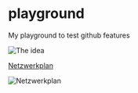 # playground
My playground to test github features

![The idea](http://www.plantuml.com/plantuml/proxy?cache=no&src=https://raw.githubusercontent.com/8biz/playground/main/Idea.puml)

[Netzwerkplan](http://www.plantuml.com/plantuml/png/fPHHRzem4CVV-HHUjBUjq0IOLb6cqZ6fLSLQiQfeeWYP-00BnxOSXqoT-itsjYysnqgPQPns4m_4uUxo__qvBdUMQgnqbh366yfZbX50fpgJcAXsAnP98lWd9oEMInf3wnkeBQYqXQLaDCQQ2ZvFRUo5Oe8rNk0KwYk7i3M7gRJdd66fXNozJYhATI7Ou3cXU8L-DX2Y73IQfciieHypaP5PxobwT8IKo3Ie-Hep1WqJD-5Sg0soWRdvPZNGVfqDv9j5SKun8GhIj1yCBpxV13EJV7I5YekZ4mic5EeZ58o0q2ovLl6Qai3cTahXITGCFtniXitZu2ziwic7mNj488qLbKNl-y7O-aIJg_DxFfsCxsRM4KBs8it7AtDo_5pd9hpdfs-VzTL83iu7Jv89fjnlgg9cxCn7WyklHa1lyoRyW9cLT_zUerx4F9Da2js9gHeH7FcDX5uZruKFyn3LGhtWvGedShaKR0MOFm1TmJtVKemkXgFBVNuUeXf-vE67hpHXEg70WU_4ephnjaSy-dTngpx2MaET_QZIlj7WzlPByGCMW1EeRzwxsplazCgPGmkCwe2H5nWT36pN0TjUOFjWOASEsF42EmS3ktN0hXVO_N-W7PoM7VlTabifaKcqBdVR7iPkog1NMPwz_MVDOgjing4WAr3dB8EWgZi1hJV5cxdu_Kk99u2HwUsMKgzyAyipAZEYJCXd5jJcmRNG3xu3Oo8_6WFnyCUKhop_GN08d9UevyotSzzsxZlEVRTqyTWu0qwoXFq1)

![Netzwerkplan](http://www.plantuml.com/plantuml/png/fPHHRzem4CVV-HHUjBUjq0IOLb6cqZ6fLSLQiQfeeWYP-00BnxOSXqoT-itsjYysnqgPQPns4m_4uUxo__qvBdUMQgnqbh366yfZbX50fpgJcAXsAnP98lWd9oEMInf3wnkeBQYqXQLaDCQQ2ZvFRUo5Oe8rNk0KwYk7i3M7gRJdd66fXNozJYhATI7Ou3cXU8L-DX2Y73IQfciieHypaP5PxobwT8IKo3Ie-Hep1WqJD-5Sg0soWRdvPZNGVfqDv9j5SKun8GhIj1yCBpxV13EJV7I5YekZ4mic5EeZ58o0q2ovLl6Qai3cTahXITGCFtniXitZu2ziwic7mNj488qLbKNl-y7O-aIJg_DxFfsCxsRM4KBs8it7AtDo_5pd9hpdfs-VzTL83iu7Jv89fjnlgg9cxCn7WyklHa1lyoRyW9cLT_zUerx4F9Da2js9gHeH7FcDX5uZruKFyn3LGhtWvGedShaKR0MOFm1TmJtVKemkXgFBVNuUeXf-vE67hpHXEg70WU_4ephnjaSy-dTngpx2MaET_QZIlj7WzlPByGCMW1EeRzwxsplazCgPGmkCwe2H5nWT36pN0TjUOFjWOASEsF42EmS3ktN0hXVO_N-W7PoM7VlTabifaKcqBdVR7iPkog1NMPwz_MVDOgjing4WAr3dB8EWgZi1hJV5cxdu_Kk99u2HwUsMKgzyAyipAZEYJCXd5jJcmRNG3xu3Oo8_6WFnyCUKhop_GN08d9UevyotSzzsxZlEVRTqyTWu0qwoXFq1)
